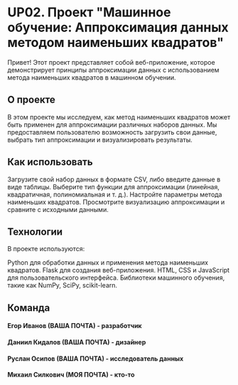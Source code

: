 # UP02. Проект "Машинное обучение: Аппроксимация данных методом наименьших квадратов"
Привет! Этот проект представляет собой веб-приложение, которое демонстрирует принципы аппроксимации данных с использованием метода наименьших квадратов в машинном обучении. 

## О проекте
В этом проекте мы исследуем, как метод наименьших квадратов может быть применен для аппроксимации различных наборов данных. Мы предоставляем пользователю возможность загрузить свои данные, выбрать тип аппроксимации и визуализировать результаты.

## Как использовать
Загрузите свой набор данных в формате CSV, либо введите данные в виде таблицы. 
Выберите тип функции для аппроксимации (линейная, квадратичная, полиномиальная и т. д.).
Настройте параметры метода наименьших квадратов.
Просмотрите визуализацию аппроксимации и сравните с исходными данными.

## Технологии
В проекте используются:

Python для обработки данных и применения метода наименьших квадратов.
Flask для создания веб-приложения.
HTML, CSS и JavaScript для пользовательского интерфейса.
Библиотеки машинного обучения, такие как NumPy, SciPy, scikit-learn.

## Команда
#### Егор Иванов (ВАША ПОЧТА) - разработчик
#### Даниил Кидалов (ВАША ПОЧТА) - дизайнер
#### Руслан Осипов (ВАША ПОЧТА) - исследователь данных
#### Михаил Силкович (МОЯ ПОЧТА) - кто-то
